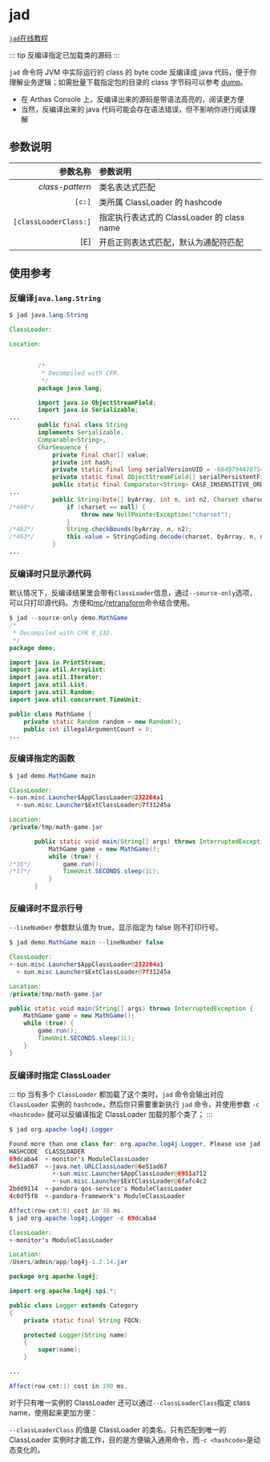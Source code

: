 # jad

[`jad`在线教程](https://arthas.aliyun.com/3.x/doc/arthas-tutorials?language=cn&id=command-jad)

::: tip
反编译指定已加载类的源码
:::

`jad` 命令将 JVM 中实际运行的 class 的 byte code 反编译成 java 代码，便于你理解业务逻辑；如需批量下载指定包的目录的 class 字节码可以参考 [dump](/doc/dump.md)。

- 在 Arthas Console 上，反编译出来的源码是带语法高亮的，阅读更方便
- 当然，反编译出来的 java 代码可能会存在语法错误，但不影响你进行阅读理解

## 参数说明

|              参数名称 | 参数说明                                   |
| --------------------: | :----------------------------------------- |
|       _class-pattern_ | 类名表达式匹配                             |
|                `[c:]` | 类所属 ClassLoader 的 hashcode             |
| `[classLoaderClass:]` | 指定执行表达式的 ClassLoader 的 class name |
|                   [E] | 开启正则表达式匹配，默认为通配符匹配       |

## 使用参考

### 反编译`java.lang.String`

```java
$ jad java.lang.String

ClassLoader:

Location:


        /*
         * Decompiled with CFR.
         */
        package java.lang;

        import java.io.ObjectStreamField;
        import java.io.Serializable;
...
        public final class String
        implements Serializable,
        Comparable<String>,
        CharSequence {
            private final char[] value;
            private int hash;
            private static final long serialVersionUID = -6849794470754667710L;
            private static final ObjectStreamField[] serialPersistentFields = new ObjectStreamField[0];
            public static final Comparator<String> CASE_INSENSITIVE_ORDER = new CaseInsensitiveComparator();
...
            public String(byte[] byArray, int n, int n2, Charset charset) {
/*460*/         if (charset == null) {
                    throw new NullPointerException("charset");
                }
/*462*/         String.checkBounds(byArray, n, n2);
/*463*/         this.value = StringCoding.decode(charset, byArray, n, n2);
            }
...
```

### 反编译时只显示源代码

默认情况下，反编译结果里会带有`ClassLoader`信息，通过`--source-only`选项，可以只打印源代码。方便和[mc](mc.md)/[retransform](retransform.md)命令结合使用。

```java
$ jad --source-only demo.MathGame
/*
 * Decompiled with CFR 0_132.
 */
package demo;

import java.io.PrintStream;
import java.util.ArrayList;
import java.util.Iterator;
import java.util.List;
import java.util.Random;
import java.util.concurrent.TimeUnit;

public class MathGame {
    private static Random random = new Random();
    public int illegalArgumentCount = 0;
...
```

### 反编译指定的函数

```java
$ jad demo.MathGame main

ClassLoader:
+-sun.misc.Launcher$AppClassLoader@232204a1
  +-sun.misc.Launcher$ExtClassLoader@7f31245a

Location:
/private/tmp/math-game.jar

       public static void main(String[] args) throws InterruptedException {
           MathGame game = new MathGame();
           while (true) {
/*16*/         game.run();
/*17*/         TimeUnit.SECONDS.sleep(1L);
           }
       }
```

### 反编译时不显示行号

`--lineNumber` 参数默认值为 true，显示指定为 false 则不打印行号。

```java
$ jad demo.MathGame main --lineNumber false

ClassLoader:
+-sun.misc.Launcher$AppClassLoader@232204a1
  +-sun.misc.Launcher$ExtClassLoader@7f31245a

Location:
/private/tmp/math-game.jar

public static void main(String[] args) throws InterruptedException {
    MathGame game = new MathGame();
    while (true) {
        game.run();
        TimeUnit.SECONDS.sleep(1L);
    }
}
```

### 反编译时指定 ClassLoader

::: tip
当有多个 `ClassLoader` 都加载了这个类时，`jad` 命令会输出对应 `ClassLoader` 实例的 `hashcode`，然后你只需要重新执行 `jad` 命令，并使用参数 `-c <hashcode>` 就可以反编译指定 ClassLoader 加载的那个类了；
:::

```java
$ jad org.apache.log4j.Logger

Found more than one class for: org.apache.log4j.Logger, Please use jad -c hashcode org.apache.log4j.Logger
HASHCODE  CLASSLOADER
69dcaba4  +-monitor's ModuleClassLoader
6e51ad67  +-java.net.URLClassLoader@6e51ad67
            +-sun.misc.Launcher$AppClassLoader@6951a712
            +-sun.misc.Launcher$ExtClassLoader@6fafc4c2
2bdd9114  +-pandora-qos-service's ModuleClassLoader
4c0df5f8  +-pandora-framework's ModuleClassLoader

Affect(row-cnt:0) cost in 38 ms.
$ jad org.apache.log4j.Logger -c 69dcaba4

ClassLoader:
+-monitor's ModuleClassLoader

Location:
/Users/admin/app/log4j-1.2.14.jar

package org.apache.log4j;

import org.apache.log4j.spi.*;

public class Logger extends Category
{
    private static final String FQCN;

    protected Logger(String name)
    {
        super(name);
    }

...

Affect(row-cnt:1) cost in 190 ms.
```

对于只有唯一实例的 ClassLoader 还可以通过`--classLoaderClass`指定 class name，使用起来更加方便：

`--classLoaderClass` 的值是 ClassLoader 的类名，只有匹配到唯一的 ClassLoader 实例时才能工作，目的是方便输入通用命令，而`-c <hashcode>`是动态变化的。
